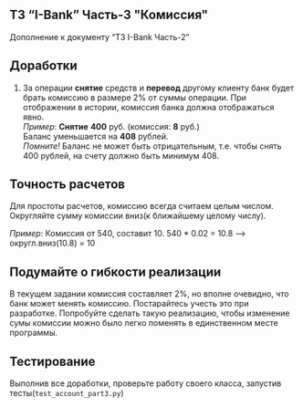 ## ТЗ “I-Bank” Часть-3 "Комиссия"

Дополнение к документу “ТЗ I-Bank Часть-2”


## Доработки

1. За операции **снятие** средств и **перевод** другому клиенту банк будет брать комиссию в размере 2% от суммы операции. 
   При отображении в истории, комиссия банка должна отображаться явно. \
   _Пример_: **Снятие** **400** руб. (комиссия: **8** руб.) \
   Баланс уменьшается на **408** рублей. \
   _Помните!_ Баланс не может быть отрицательным, т.е. чтобы снять 400 рублей, на счету должно быть минимум 408.
   
## Точность расчетов

Для простоты расчетов, комиссию всегда считаем целым числом. Округляйте сумму комиссии вниз(к ближайшему целому числу).

_Пример_: Комиссия от 540, составит 10.  540 * 0.02 = 10.8 --> округл.вниз(10.8) = 10

## Подумайте о гибкости реализации

В текущем задании комиссия составляет 2%, но вполне очевидно, что банк может менять комиссию. Постарайтесь учесть это при разработке.
Попробуйте сделать такую реализацию, чтобы изменение сумы комиссии можно было легко поменять в единственном месте программы. 

## Тестирование

Выполнив все доработки, проверьте работу своего класса, запустив тесты(`test_account_part3.py`)



